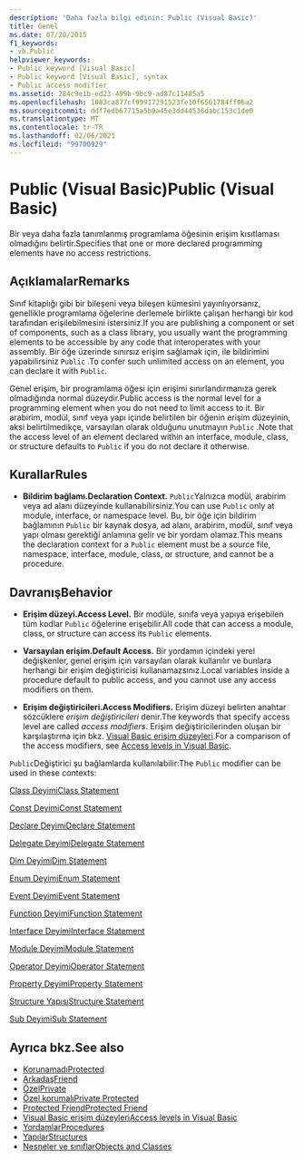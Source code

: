 ```yaml
---
description: 'Daha fazla bilgi edinin: Public (Visual Basic)'
title: Genel
ms.date: 07/20/2015
f1_keywords:
- vb.Public
helpviewer_keywords:
- Public keyword [Visual Basic]
- Public keyword [Visual Basic], syntax
- Public access modifier
ms.assetid: 284c9e1b-ed23-499b-9bc9-ad87c11485a5
ms.openlocfilehash: 1083ca877cf99917291523fe10f6561784ff06a2
ms.sourcegitcommit: ddf7edb67715a5b9a45e3dd44536dabc153c1de0
ms.translationtype: MT
ms.contentlocale: tr-TR
ms.lasthandoff: 02/06/2021
ms.locfileid: "99700929"
---
```

# <a name="public-visual-basic"></a><span data-ttu-id="a98d5-103">Public (Visual Basic)</span><span class="sxs-lookup"><span data-stu-id="a98d5-103">Public (Visual Basic)</span></span>

<span data-ttu-id="a98d5-104">Bir veya daha fazla tanımlanmış programlama öğesinin erişim kısıtlaması olmadığını belirtir.</span><span class="sxs-lookup"><span data-stu-id="a98d5-104">Specifies that one or more declared programming elements have no access restrictions.</span></span>  
  
## <a name="remarks"></a><span data-ttu-id="a98d5-105">Açıklamalar</span><span class="sxs-lookup"><span data-stu-id="a98d5-105">Remarks</span></span>  

 <span data-ttu-id="a98d5-106">Sınıf kitaplığı gibi bir bileşeni veya bileşen kümesini yayınlıyorsanız, genellikle programlama öğelerine derlemele birlikte çalışan herhangi bir kod tarafından erişilebilmesini istersiniz.</span><span class="sxs-lookup"><span data-stu-id="a98d5-106">If you are publishing a component or set of components, such as a class library, you usually want the programming elements to be accessible by any code that interoperates with your assembly.</span></span> <span data-ttu-id="a98d5-107">Bir öğe üzerinde sınırsız erişim sağlamak için, ile bildirimini yapabilirsiniz `Public` .</span><span class="sxs-lookup"><span data-stu-id="a98d5-107">To confer such unlimited access on an element, you can declare it with `Public`.</span></span>  
  
 <span data-ttu-id="a98d5-108">Genel erişim, bir programlama öğesi için erişimi sınırlandırmanıza gerek olmadığında normal düzeydir.</span><span class="sxs-lookup"><span data-stu-id="a98d5-108">Public access is the normal level for a programming element when you do not need to limit access to it.</span></span> <span data-ttu-id="a98d5-109">Bir arabirim, modül, sınıf veya yapı içinde belirtilen bir öğenin erişim düzeyinin, aksi belirtilmedikçe, varsayılan olarak olduğunu unutmayın `Public` .</span><span class="sxs-lookup"><span data-stu-id="a98d5-109">Note that the access level of an element declared within an interface, module, class, or structure defaults to `Public` if you do not declare it otherwise.</span></span>  
  
## <a name="rules"></a><span data-ttu-id="a98d5-110">Kurallar</span><span class="sxs-lookup"><span data-stu-id="a98d5-110">Rules</span></span>  
  
- <span data-ttu-id="a98d5-111">**Bildirim bağlamı.**</span><span class="sxs-lookup"><span data-stu-id="a98d5-111">**Declaration Context.**</span></span> <span data-ttu-id="a98d5-112">`Public`Yalnızca modül, arabirim veya ad alanı düzeyinde kullanabilirsiniz.</span><span class="sxs-lookup"><span data-stu-id="a98d5-112">You can use `Public` only at module, interface, or namespace level.</span></span> <span data-ttu-id="a98d5-113">Bu, bir öğe için bildirim bağlamının `Public` bir kaynak dosya, ad alanı, arabirim, modül, sınıf veya yapı olması gerektiği anlamına gelir ve bir yordam olamaz.</span><span class="sxs-lookup"><span data-stu-id="a98d5-113">This means the declaration context for a `Public` element must be a source file, namespace, interface, module, class, or structure, and cannot be a procedure.</span></span>  
  
## <a name="behavior"></a><span data-ttu-id="a98d5-114">Davranış</span><span class="sxs-lookup"><span data-stu-id="a98d5-114">Behavior</span></span>  
  
- <span data-ttu-id="a98d5-115">**Erişim düzeyi.**</span><span class="sxs-lookup"><span data-stu-id="a98d5-115">**Access Level.**</span></span> <span data-ttu-id="a98d5-116">Bir modüle, sınıfa veya yapıya erişebilen tüm kodlar `Public` öğelerine erişebilir.</span><span class="sxs-lookup"><span data-stu-id="a98d5-116">All code that can access a module, class, or structure can access its `Public` elements.</span></span>  
  
- <span data-ttu-id="a98d5-117">**Varsayılan erişim.**</span><span class="sxs-lookup"><span data-stu-id="a98d5-117">**Default Access.**</span></span> <span data-ttu-id="a98d5-118">Bir yordamın içindeki yerel değişkenler, genel erişim için varsayılan olarak kullanılır ve bunlara herhangi bir erişim değiştiricisi kullanamazsınız.</span><span class="sxs-lookup"><span data-stu-id="a98d5-118">Local variables inside a procedure default to public access, and you cannot use any access modifiers on them.</span></span>  
  
- <span data-ttu-id="a98d5-119">**Erişim değiştiricileri.**</span><span class="sxs-lookup"><span data-stu-id="a98d5-119">**Access Modifiers.**</span></span> <span data-ttu-id="a98d5-120">Erişim düzeyi belirten anahtar sözcüklere *erişim değiştiricileri* denir.</span><span class="sxs-lookup"><span data-stu-id="a98d5-120">The keywords that specify access level are called *access modifiers*.</span></span> <span data-ttu-id="a98d5-121">Erişim değiştiricilerinden oluşan bir karşılaştırma için bkz. [Visual Basic erişim düzeyleri](../../programming-guide/language-features/declared-elements/access-levels.md).</span><span class="sxs-lookup"><span data-stu-id="a98d5-121">For a comparison of the access modifiers, see [Access levels in Visual Basic](../../programming-guide/language-features/declared-elements/access-levels.md).</span></span>  
  
 <span data-ttu-id="a98d5-122">`Public`Değiştirici şu bağlamlarda kullanılabilir:</span><span class="sxs-lookup"><span data-stu-id="a98d5-122">The `Public` modifier can be used in these contexts:</span></span>  
  
 [<span data-ttu-id="a98d5-123">Class Deyimi</span><span class="sxs-lookup"><span data-stu-id="a98d5-123">Class Statement</span></span>](../statements/class-statement.md)  
  
 [<span data-ttu-id="a98d5-124">Const Deyimi</span><span class="sxs-lookup"><span data-stu-id="a98d5-124">Const Statement</span></span>](../statements/const-statement.md)  
  
 [<span data-ttu-id="a98d5-125">Declare Deyimi</span><span class="sxs-lookup"><span data-stu-id="a98d5-125">Declare Statement</span></span>](../statements/declare-statement.md)  
  
 [<span data-ttu-id="a98d5-126">Delegate Deyimi</span><span class="sxs-lookup"><span data-stu-id="a98d5-126">Delegate Statement</span></span>](../statements/delegate-statement.md)  
  
 [<span data-ttu-id="a98d5-127">Dim Deyimi</span><span class="sxs-lookup"><span data-stu-id="a98d5-127">Dim Statement</span></span>](../statements/dim-statement.md)  
  
 [<span data-ttu-id="a98d5-128">Enum Deyimi</span><span class="sxs-lookup"><span data-stu-id="a98d5-128">Enum Statement</span></span>](../statements/enum-statement.md)  
  
 [<span data-ttu-id="a98d5-129">Event Deyimi</span><span class="sxs-lookup"><span data-stu-id="a98d5-129">Event Statement</span></span>](../statements/event-statement.md)  
  
 [<span data-ttu-id="a98d5-130">Function Deyimi</span><span class="sxs-lookup"><span data-stu-id="a98d5-130">Function Statement</span></span>](../statements/function-statement.md)  
  
 [<span data-ttu-id="a98d5-131">Interface Deyimi</span><span class="sxs-lookup"><span data-stu-id="a98d5-131">Interface Statement</span></span>](../statements/interface-statement.md)  
  
 [<span data-ttu-id="a98d5-132">Module Deyimi</span><span class="sxs-lookup"><span data-stu-id="a98d5-132">Module Statement</span></span>](../statements/module-statement.md)  
  
 [<span data-ttu-id="a98d5-133">Operator Deyimi</span><span class="sxs-lookup"><span data-stu-id="a98d5-133">Operator Statement</span></span>](../statements/operator-statement.md)  
  
 [<span data-ttu-id="a98d5-134">Property Deyimi</span><span class="sxs-lookup"><span data-stu-id="a98d5-134">Property Statement</span></span>](../statements/property-statement.md)  
  
 [<span data-ttu-id="a98d5-135">Structure Yapısı</span><span class="sxs-lookup"><span data-stu-id="a98d5-135">Structure Statement</span></span>](../statements/structure-statement.md)  
  
 [<span data-ttu-id="a98d5-136">Sub Deyimi</span><span class="sxs-lookup"><span data-stu-id="a98d5-136">Sub Statement</span></span>](../statements/sub-statement.md)  
  
## <a name="see-also"></a><span data-ttu-id="a98d5-137">Ayrıca bkz.</span><span class="sxs-lookup"><span data-stu-id="a98d5-137">See also</span></span>

- [<span data-ttu-id="a98d5-138">Korunamadı</span><span class="sxs-lookup"><span data-stu-id="a98d5-138">Protected</span></span>](protected.md)
- [<span data-ttu-id="a98d5-139">Arkadaş</span><span class="sxs-lookup"><span data-stu-id="a98d5-139">Friend</span></span>](friend.md)
- [<span data-ttu-id="a98d5-140">Özel</span><span class="sxs-lookup"><span data-stu-id="a98d5-140">Private</span></span>](private.md)
- [<span data-ttu-id="a98d5-141">Özel korumalı</span><span class="sxs-lookup"><span data-stu-id="a98d5-141">Private Protected</span></span>](private-protected.md)
- [<span data-ttu-id="a98d5-142">Protected Friend</span><span class="sxs-lookup"><span data-stu-id="a98d5-142">Protected Friend</span></span>](protected-friend.md)
- [<span data-ttu-id="a98d5-143">Visual Basic erişim düzeyleri</span><span class="sxs-lookup"><span data-stu-id="a98d5-143">Access levels in Visual Basic</span></span>](../../programming-guide/language-features/declared-elements/access-levels.md)
- [<span data-ttu-id="a98d5-144">Yordamlar</span><span class="sxs-lookup"><span data-stu-id="a98d5-144">Procedures</span></span>](../../programming-guide/language-features/procedures/index.md)
- [<span data-ttu-id="a98d5-145">Yapılar</span><span class="sxs-lookup"><span data-stu-id="a98d5-145">Structures</span></span>](../../programming-guide/language-features/data-types/structures.md)
- [<span data-ttu-id="a98d5-146">Nesneler ve sınıflar</span><span class="sxs-lookup"><span data-stu-id="a98d5-146">Objects and Classes</span></span>](../../programming-guide/language-features/objects-and-classes/index.md)
